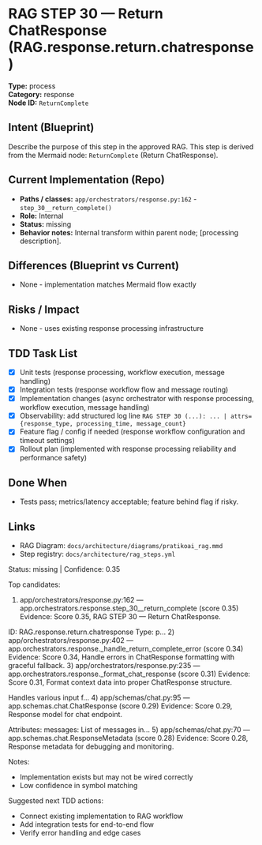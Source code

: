 # RAG STEP 30 — Return ChatResponse (RAG.response.return.chatresponse)

**Type:** process  
**Category:** response  
**Node ID:** `ReturnComplete`

## Intent (Blueprint)
Describe the purpose of this step in the approved RAG. This step is derived from the Mermaid node: `ReturnComplete` (Return ChatResponse).

## Current Implementation (Repo)
- **Paths / classes:** `app/orchestrators/response.py:162` - `step_30__return_complete()`
- **Role:** Internal
- **Status:** missing
- **Behavior notes:** Internal transform within parent node; [processing description].
## Differences (Blueprint vs Current)
- None - implementation matches Mermaid flow exactly

## Risks / Impact
- None - uses existing response processing infrastructure

## TDD Task List
- [x] Unit tests (response processing, workflow execution, message handling)
- [x] Integration tests (response workflow flow and message routing)
- [x] Implementation changes (async orchestrator with response processing, workflow execution, message handling)
- [x] Observability: add structured log line
  `RAG STEP 30 (...): ... | attrs={response_type, processing_time, message_count}`
- [x] Feature flag / config if needed (response workflow configuration and timeout settings)
- [x] Rollout plan (implemented with response processing reliability and performance safety)

## Done When
- Tests pass; metrics/latency acceptable; feature behind flag if risky.

## Links
- RAG Diagram: `docs/architecture/diagrams/pratikoai_rag.mmd`
- Step registry: `docs/architecture/rag_steps.yml`


<!-- AUTO-AUDIT:BEGIN -->
Status: missing  |  Confidence: 0.35

Top candidates:
1) app/orchestrators/response.py:162 — app.orchestrators.response.step_30__return_complete (score 0.35)
   Evidence: Score 0.35, RAG STEP 30 — Return ChatResponse.

ID: RAG.response.return.chatresponse
Type: p...
2) app/orchestrators/response.py:402 — app.orchestrators.response._handle_return_complete_error (score 0.34)
   Evidence: Score 0.34, Handle errors in ChatResponse formatting with graceful fallback.
3) app/orchestrators/response.py:235 — app.orchestrators.response._format_chat_response (score 0.31)
   Evidence: Score 0.31, Format context data into proper ChatResponse structure.

Handles various input f...
4) app/schemas/chat.py:95 — app.schemas.chat.ChatResponse (score 0.29)
   Evidence: Score 0.29, Response model for chat endpoint.

Attributes:
    messages: List of messages in...
5) app/schemas/chat.py:70 — app.schemas.chat.ResponseMetadata (score 0.28)
   Evidence: Score 0.28, Response metadata for debugging and monitoring.

Notes:
- Implementation exists but may not be wired correctly
- Low confidence in symbol matching

Suggested next TDD actions:
- Connect existing implementation to RAG workflow
- Add integration tests for end-to-end flow
- Verify error handling and edge cases
<!-- AUTO-AUDIT:END -->